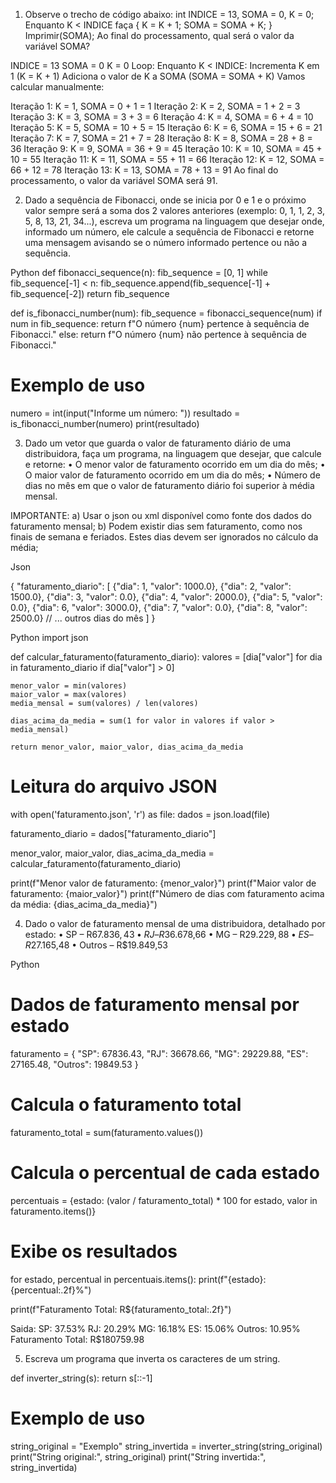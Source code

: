 1) Observe o trecho de código abaixo: int INDICE = 13, SOMA = 0, K = 0;
Enquanto K < INDICE faça { K = K + 1; SOMA = SOMA + K; }
Imprimir(SOMA);
Ao final do processamento, qual será o valor da variável SOMA?


INDICE = 13
SOMA = 0
K = 0 
Loop: Enquanto K < INDICE:
Incrementa K em 1 (K = K + 1)
Adiciona o valor de K a SOMA (SOMA = SOMA + K)
Vamos calcular manualmente:

Iteração 1: K = 1, SOMA = 0 + 1 = 1
Iteração 2: K = 2, SOMA = 1 + 2 = 3
Iteração 3: K = 3, SOMA = 3 + 3 = 6
Iteração 4: K = 4, SOMA = 6 + 4 = 10
Iteração 5: K = 5, SOMA = 10 + 5 = 15
Iteração 6: K = 6, SOMA = 15 + 6 = 21
Iteração 7: K = 7, SOMA = 21 + 7 = 28
Iteração 8: K = 8, SOMA = 28 + 8 = 36
Iteração 9: K = 9, SOMA = 36 + 9 = 45
Iteração 10: K = 10, SOMA = 45 + 10 = 55
Iteração 11: K = 11, SOMA = 55 + 11 = 66
Iteração 12: K = 12, SOMA = 66 + 12 = 78
Iteração 13: K = 13, SOMA = 78 + 13 = 91
Ao final do processamento, o valor da variável SOMA será 91.



2) Dado a sequência de Fibonacci, onde se inicia por 0 e 1 e o próximo valor sempre será a soma dos 2 valores anteriores (exemplo: 0, 1, 1, 2, 3, 5, 8, 13, 21, 34...), escreva um programa na linguagem que desejar onde, informado um número, ele calcule a sequência de Fibonacci e retorne uma mensagem avisando se o número informado pertence ou não a sequência.

Python
def fibonacci_sequence(n):
    fib_sequence = [0, 1]
    while fib_sequence[-1] < n:
        fib_sequence.append(fib_sequence[-1] + fib_sequence[-2])
    return fib_sequence

def is_fibonacci_number(num):
    fib_sequence = fibonacci_sequence(num)
    if num in fib_sequence:
        return f"O número {num} pertence à sequência de Fibonacci."
    else:
        return f"O número {num} não pertence à sequência de Fibonacci."

# Exemplo de uso
numero = int(input("Informe um número: "))
resultado = is_fibonacci_number(numero)
print(resultado)


3) Dado um vetor que guarda o valor de faturamento diário de uma distribuidora, faça um programa, na linguagem que desejar, que calcule e retorne:
• O menor valor de faturamento ocorrido em um dia do mês;
• O maior valor de faturamento ocorrido em um dia do mês;
• Número de dias no mês em que o valor de faturamento diário foi superior à média mensal.

IMPORTANTE:
a) Usar o json ou xml disponível como fonte dos dados do faturamento mensal;
b) Podem existir dias sem faturamento, como nos finais de semana e feriados. Estes dias devem ser ignorados no cálculo da média;

Json

{
    "faturamento_diario": [
        {"dia": 1, "valor": 1000.0},
        {"dia": 2, "valor": 1500.0},
        {"dia": 3, "valor": 0.0},
        {"dia": 4, "valor": 2000.0},
        {"dia": 5, "valor": 0.0},
        {"dia": 6, "valor": 3000.0},
        {"dia": 7, "valor": 0.0},
        {"dia": 8, "valor": 2500.0}
        // ... outros dias do mês
    ]
}

Python 
import json

def calcular_faturamento(faturamento_diario):
    valores = [dia["valor"] for dia in faturamento_diario if dia["valor"] > 0]
    
    menor_valor = min(valores)
    maior_valor = max(valores)
    media_mensal = sum(valores) / len(valores)
    
    dias_acima_da_media = sum(1 for valor in valores if valor > media_mensal)
    
    return menor_valor, maior_valor, dias_acima_da_media

# Leitura do arquivo JSON
with open('faturamento.json', 'r') as file:
    dados = json.load(file)

faturamento_diario = dados["faturamento_diario"]

menor_valor, maior_valor, dias_acima_da_media = calcular_faturamento(faturamento_diario)

print(f"Menor valor de faturamento: {menor_valor}")
print(f"Maior valor de faturamento: {maior_valor}")
print(f"Número de dias com faturamento acima da média: {dias_acima_da_media}")


4) Dado o valor de faturamento mensal de uma distribuidora, detalhado por estado:
• SP – R$67.836,43
• RJ – R$36.678,66
• MG – R$29.229,88
• ES – R$27.165,48
• Outros – R$19.849,53


Python

# Dados de faturamento mensal por estado
faturamento = {
    "SP": 67836.43,
    "RJ": 36678.66,
    "MG": 29229.88,
    "ES": 27165.48,
    "Outros": 19849.53
}

# Calcula o faturamento total
faturamento_total = sum(faturamento.values())

# Calcula o percentual de cada estado
percentuais = {estado: (valor / faturamento_total) * 100 for estado, valor in faturamento.items()}

# Exibe os resultados
for estado, percentual in percentuais.items():
    print(f"{estado}: {percentual:.2f}%")

print(f"Faturamento Total: R${faturamento_total:.2f}")


Saida: 
SP: 37.53%
RJ: 20.29%
MG: 16.18%
ES: 15.06%
Outros: 10.95%
Faturamento Total: R$180759.98


5) Escreva um programa que inverta os caracteres de um string.

def inverter_string(s):
    return s[::-1]

# Exemplo de uso
string_original = "Exemplo"
string_invertida = inverter_string(string_original)
print("String original:", string_original)
print("String invertida:", string_invertida)
